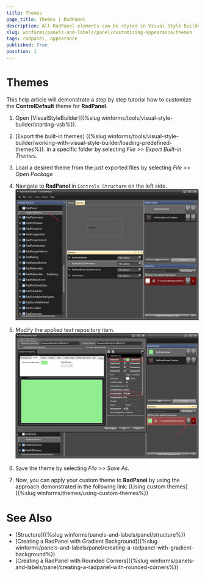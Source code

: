 ```yaml
---
title: Themes
page_title: Themes | RadPanel
description: All RadPanel elements can be styled in Visual Style Builder. This article shows how you can change the header and footer back colors.
slug: winforms/panels-and-labels/panel/customizing-appearance/themes
tags: radpanel, appearance
published: True
position: 1
---
```


# Themes

This help article will demonstrate a step by step tutorial how to customize the **ControlDefault** theme for **RadPanel**.

1. Open [VisualStyleBuilder]({%slug winforms/tools/visual-style-builder/starting-vsb%}).

1. [Export the built-in themes] ({%slug winforms/tools/visual-style-builder/working-with-visual-style-builder/loading-predefined-themes%}). in a specific folder by selecting *File >> Export Built-in Themes*.

1. Load a desired theme from the just exported files by selecting *File >> Open Package*

1. Navigate to **RadPanel** in `Controls Structure` on the left side. 
    ![panel-customizing-appearance-themes 001](images/panel-customizing-appearance-themes001.png)

1. Modify the applied text repository item.
    ![panel-customizing-appearance-themes 002](images/panel-customizing-appearance-themes002.png)

1. Save the theme by selecting *File >> Save As*.

1. Now, you can apply your custom theme to **RadPanel** by using the approach demonstrated in the following link: [Using custom themes]({%slug winforms/themes/using-custom-themes%})

# See Also

* [Structure]({%slug winforms/panels-and-labels/panel/structure%})
* [Creating a RadPanel with Gradient Background]({%slug winforms/panels-and-labels/panel/creating-a-radpanel-with-gradient-background%})
* [Creating a RadPanel with Rounded Corners]({%slug winforms/panels-and-labels/panel/creating-a-radpanel-with-rounded-corners%})
 
